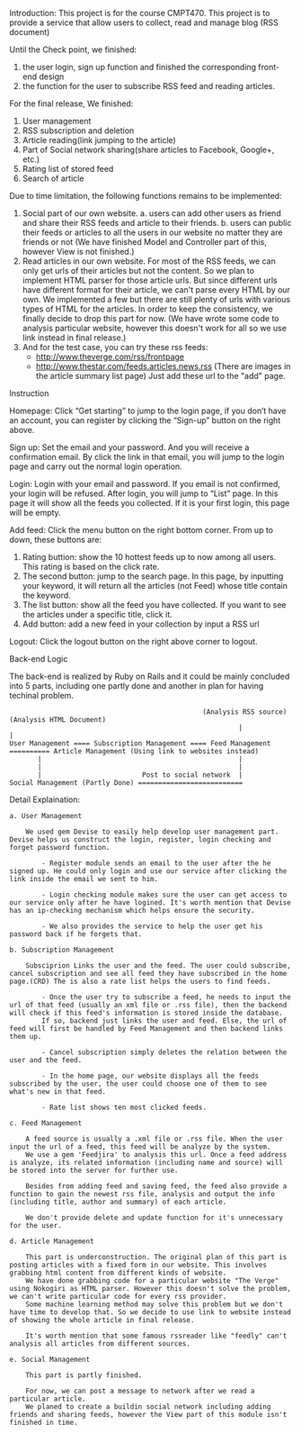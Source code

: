 Introduction:
This project is for the course CMPT470.
This project is to provide a service that allow users to collect, read and manage blog (RSS document)

Until the Check point, we finished: 
1. the user login, sign up function and finished the corresponding front-end design
2. the function for the user to subscribe RSS feed and reading articles.

For the final release,
We finished:
1. User management
2. RSS subscription and deletion
3. Article reading(link jumping to the article)
4. Part of Social network sharing(share articles to Facebook, Google+, etc.)
5. Rating list of stored feed
6. Search of article

Due to time limitation, the following functions remains to be implemented:
1. Social part of our own website.
	a. users can add other users as friend and share their RSS feeds and article to their friends.
	b. users can public their feeds or articles to all the users in our website no matter they are friends or not
	(We have finished Model and Controller part of this, however View is not finished.)
2. Read articles in our own website. For most of the RSS feeds, we can only get urls of their articles but not the content. So we plan to implement HTML parser for those article urls. But since different urls have different format for their article, we can't parse every HTML by our own. We implemented a few but there are still plenty of urls with various types of HTML for the articles. In order to keep the consistency, we finally decide to drop this part for now.
(We have wrote some code to analysis particular website, however this doesn't work for all so we use link instead in final release.)
3. And for the test case, you can try these rss feeds:
    - http://www.theverge.com/rss/frontpage
    - http://www.thestar.com/feeds.articles.news.rss (There are images in the article summary list page)
    Just add these url to the "add" page.

Instruction

Homepage:
Click “Get starting” to jump to the login page, if you don’t have an account, you can register by clicking the “Sign-up” button on the right above.

Sign up:
Set the email and your password. And you will receive a confirmation email. By click the link in that email, you will jump to the login page and carry out the normal login operation.

Login:
Login with your email and password. If you email is not confirmed, your login will be refused. After login, you will jump to “List” page. In this page it will show all the feeds you collected. If it is your first login, this page will be empty.

Add feed:
Click the menu button on the right bottom corner.
From up to down, these buttons are:
1. Rating buttion: show the 10 hottest feeds up to now among all users. This rating is based on the click rate.
2. The second button: jump to the search page. In this page, by inputting your keyword, it will return all the articles (not Feed) whose title contain the keyword.
3. The list button: show all the feed you have collected. If you want to see the articles under a specific title, click it.
4. Add button: add a new feed in your collection by input a RSS url

Logout:
Click the logout button on the right above corner to logout.


Back-end Logic

The back-end is realized by Ruby on Rails and it could be mainly concluded into 5 parts, including one partly done and another in plan for having techinal problem.

                                                    (Analysis RSS source)     (Analysis HTML Document)
                                                             |                           |
    User Management ==== Subscription Management ==== Feed Management ========== Article Management (Using link to websites instead)
           |                                                 |
           |                                                 |
           |                         Post to social network  |
    Social Management (Partly Done) ==========================
    
Detail Explaination:

    a. User Management
    
        We used gem Devise to easily help develop user management part. Devise helps us construct the login, register, login checking and forget password function.
        
            - Register module sends an email to the user after the he signed up. He could only login and use our service after clicking the link inside the email we sent to him.
        
            - Login checking module makes sure the user can get access to our service only after he have logined. It's worth mention that Devise has an ip-checking mechanism which helps ensure the security.
        
            - We also provides the service to help the user get his password back if he forgets that.
        
    b. Subscription Management    
           
        Subsciprion Links the user and the feed. The user could subscribe, cancel subscription and see all feed they have subscribed in the home page.(CRD) The is also a rate list helps the users to find feeds.
        
            - Once the user try to subscribe a feed, he needs to input the url of that feed (usually an xml file or .rss file), then the backend will check if this feed's information is stored inside the database.
            If so, backend just links the user and feed. Else, the url of feed will first be handled by Feed Management and then backend links them up.
            
            - Cancel subscription simply deletes the relation between the user and the feed.
            
            - In the home page, our website displays all the feeds subscribed by the user, the user could choose one of them to see what's new in that feed.
            
            - Rate list shows ten most clicked feeds.
            
    c. Feed Management
    
        A feed source is usually a .xml file or .rss file. When the user input the url of a feed, this feed will be analyze by the system.
        We use a gem 'Feedjira' to analysis this url. Once a feed address is analyze, its related information (including name and source) will be stored into the server for further use.
        
        Besides from adding feed and saving feed, the feed also provide a function to gain the newest rss file, analysis and output the info (including title, author and summary) of each article.
        
        We don't provide delete and update function for it's unnecessary for the user.
        
    d. Article Management
    
        This part is underconstruction. The original plan of this part is posting articles with a fixed form in our website. This involves grabbing html content from different kinds of website.
        We have done grabbing code for a particular website "The Verge" using Nokogiri as HTML parser. However this doesn't solve the problem, we can't write particular code for every rss provider.
        Some machine learning method may solve this problem but we don't have time to develop that. So we decide to use link to website instead of showing the whole article in final release.
        
        It's worth mention that some famous rssreader like "feedly" can't analysis all articles from different sources.
        
    e. Social Management
    
        This part is partly finished.
        
        For now, we can post a message to network after we read a particular article.
        We planed to create a buildin social network including adding friends and sharing feeds, however the View part of this module isn't finished in time.